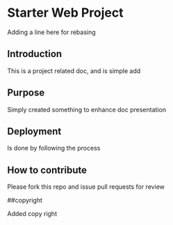 # Starter Web Project

Adding a line here for rebasing 

## Introduction

This is a project related doc, and is simple add

## Purpose

Simply created something to enhance doc presentation
## Deployment

 Is done by following the process
## How to contribute

Please fork this repo and issue pull requests for review

##copyright

Added copy right 
